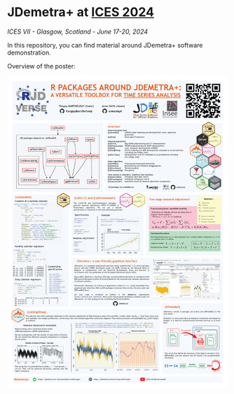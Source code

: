 
<!-- README.md is generated from README.Rmd. Please edit that file -->

# JDemetra+ at [ICES 2024](https://ww2.amstat.org/meetings/ices/2024/)

*ICES VII - Glasgow, Scotland - June 17-20, 2024*

<!-- badges: start -->
<!-- badges: end -->

In this repository, you can find material around JDemetra+ software
demonstration.

Overview of the poster:

[<img src="https://github.com/annasmyk/ICES_2024/blob/main/figures/poster.png?raw=true">](https://github.com/annasmyk/ICES_2024/blob/main/figures/poster.pdf?raw=true)
